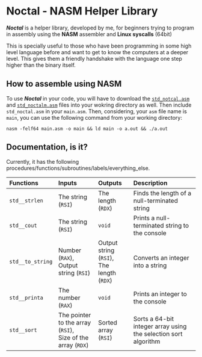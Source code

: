 # Noctal - NASM Helper Library
___Noctal___ is a helper library, developed by me, for beginners trying to program in assembly using the __NASM__ assembler and __Linux syscalls__ (64bit)

This is specially useful to those who have been programming in some high level language before and want to get to know the computers at a deeper level. This gives them a friendly handshake with the language one step higher than the binary itself.

## How to assemble using NASM
To use ___Noctal___ in your code, you will have to download the [`std_notcal.asm`](https://github.com/najmiter/Noctal/blob/main/src/std_noctal.asm) and [`std_noctalm.asm`](https://github.com/najmiter/Noctal/blob/main/src/std_noctalm.asm) files into your wokring directory as well. Then include `std_noctal.asm` in your `main.asm`. Then, considering, your `asm` file name is `main`, you can use the following command from your working directory:

`nasm -felf64 main.asm -o main && ld main -o a.out && ./a.out`

## Documentation, is it?
Currently, it has the following procedures/functions/subroutines/labels/everything_else. 

| Functions | Inputs | Outputs | Description |
|:----------|:-------|:--------|:------------|
| `std__strlen` | The string (`RSI`) | The length (`RDX`) | Finds the length of a null-terminated string |
| `std__cout` | The string (`RSI`) | `void` | Prints a null-terminated string to the console |
| `std__to_string` | Number (`RAX`),<br>Output string (`RSI`) | Output string (`RSI`),<br>The length (`RDX`) | Converts an integer into a string |
| `std__printa` | The number (`RAX`) | `void` | Prints an integer to the console |
| `std__sort` | The pointer to the array (`RSI`),<br>Size of the array (`RDX`) | Sorted array (`RSI`) | Sorts a 64-bit integer array using the selection sort algorithm |

